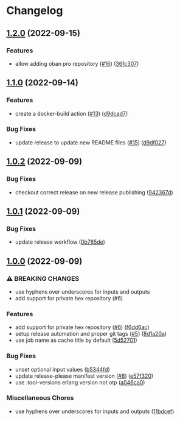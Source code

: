 # Changelog

## [1.2.0](https://github.com/stordco/actions-elixir/compare/v1.1.0...v1.2.0) (2022-09-15)


### Features

* allow adding oban pro repository ([#16](https://github.com/stordco/actions-elixir/issues/16)) ([36fc307](https://github.com/stordco/actions-elixir/commit/36fc307f3b2af9981b853597c99575a982183563))

## [1.1.0](https://github.com/stordco/actions-elixir/compare/v1.0.2...v1.1.0) (2022-09-14)


### Features

* create a docker-build action ([#13](https://github.com/stordco/actions-elixir/issues/13)) ([d9dcad7](https://github.com/stordco/actions-elixir/commit/d9dcad7717fc32542aeaf29a5cc89d6144656514))


### Bug Fixes

* update release to update new README files ([#15](https://github.com/stordco/actions-elixir/issues/15)) ([d9df027](https://github.com/stordco/actions-elixir/commit/d9df027b6716010866c354566be0b7ea7452f773))

## [1.0.2](https://github.com/stordco/actions-elixir/compare/v1.0.1...v1.0.2) (2022-09-09)


### Bug Fixes

* checkout correct release on new release publishing ([942367d](https://github.com/stordco/actions-elixir/commit/942367d837aa1dabbebf90e1f7d4d41f3b7b04a1))

## [1.0.1](https://github.com/stordco/actions-elixir/compare/v1.0.0...v1.0.1) (2022-09-09)


### Bug Fixes

* update release workflow ([0b785de](https://github.com/stordco/actions-elixir/commit/0b785de68dd00e704fa75b4df88a8bbf41d97222))

## [1.0.0](https://github.com/stordco/actions-elixir/compare/v0.1.2...v1.0.0) (2022-09-09)


### ⚠ BREAKING CHANGES

* use hyphens over underscores for inputs and outputs
* add support for private hex repository (#6)

### Features

* add support for private hex repository ([#6](https://github.com/stordco/actions-elixir/issues/6)) ([f6dd6ac](https://github.com/stordco/actions-elixir/commit/f6dd6ac2f3e602c9c0ec6450618a8b34ceaa43d8))
* setup release automation and proper git tags ([#5](https://github.com/stordco/actions-elixir/issues/5)) ([8d1a20a](https://github.com/stordco/actions-elixir/commit/8d1a20a8eeb06e55b0a84d4604852ceed7a62773))
* use job name as cache title by default ([5d52701](https://github.com/stordco/actions-elixir/commit/5d52701675c3719907ed5bfb9053ce6de605e320))


### Bug Fixes

* unset optional input values ([b5344fd](https://github.com/stordco/actions-elixir/commit/b5344fd8745eb37f7c04f5cfc164eb14ea0d04af))
* update release-please manifest version ([#8](https://github.com/stordco/actions-elixir/issues/8)) ([e57f320](https://github.com/stordco/actions-elixir/commit/e57f3205c005fd66960bce056f4c2c1d9afb5e63))
* use .tool-versions erlang version not otp ([a046ca0](https://github.com/stordco/actions-elixir/commit/a046ca0cf60d62f5fc553f75fdea89a17851b072))


### Miscellaneous Chores

* use hyphens over underscores for inputs and outputs ([11bdcef](https://github.com/stordco/actions-elixir/commit/11bdcef44b9f2858390eb9cb961bf472d54e45d8))
